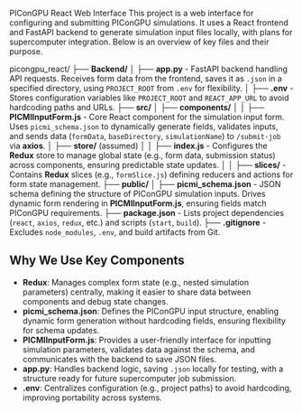 PIConGPU React Web Interface
This project is a web interface for configuring and submitting PIConGPU simulations. It uses a React frontend and FastAPI backend to generate simulation input files locally, with plans for supercomputer integration. Below is an overview of key files and their purpose.


picongpu_react/
├── **Backend/**
│   ├── **app.py** - FastAPI backend handling API requests. Receives form data from the frontend, saves it as `.json` in a specified directory, using `PROJECT_ROOT` from `.env` for flexibility.
│   ├── **.env** - Stores configuration variables like `PROJECT_ROOT` and `REACT_APP_URL` to avoid hardcoding paths and URLs.
├── **src/**
│   ├── **components/**
│   │   ├── **PICMIInputForm.js** - Core React component for the simulation input form. Uses `picmi_schema.json` to dynamically generate fields, validates inputs, and sends data (`formData`, `baseDirectory`, `simulationName`) to `/submit-job` via **axios**.
│   ├── **store/** (assumed)
│   │   ├── **index.js** - Configures the **Redux** store to manage global state (e.g., form data, submission status) across components, ensuring predictable state updates.
│   │   ├── **slices/** - Contains **Redux** slices (e.g., `formSlice.js`) defining reducers and actions for form state management.
├── **public/**
│   ├── **picmi_schema.json** - JSON schema defining the structure of PIConGPU simulation inputs. Drives dynamic form rendering in **PICMIInputForm.js**, ensuring fields match PIConGPU requirements.
├── **package.json** - Lists project dependencies (`react`, `axios`, `redux`, etc.) and scripts (`start`, `build`).
├── **.gitignore** - Excludes `node_modules`, `.env`, and build artifacts from Git.

## Why We Use Key Components
- **Redux**: Manages complex form state (e.g., nested simulation parameters) centrally, making it easier to share data between components and debug state changes.
- **picmi_schema.json**: Defines the PIConGPU input structure, enabling dynamic form generation without hardcoding fields, ensuring flexibility for schema updates.
- **PICMIInputForm.js**: Provides a user-friendly interface for inputting simulation parameters, validates data against the schema, and communicates with the backend to save JSON files.
- **app.py**: Handles backend logic, saving `.json` locally for testing, with a structure ready for future supercomputer job submission.
- **.env**: Centralizes configuration (e.g., project paths) to avoid hardcoding, improving portability across systems.
